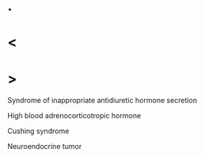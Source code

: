 # .

# <

# >

Syndrome of inappropriate antidiuretic hormone secretion

High blood adrenocorticotropic hormone

Cushing syndrome

Neuroendocrine tumor

